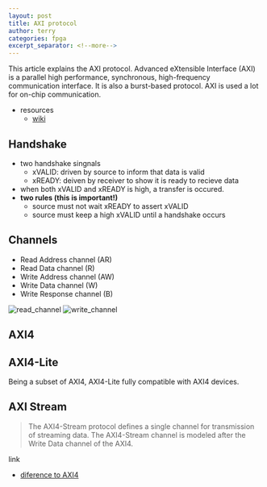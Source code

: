 ```yaml
---
layout: post
title: AXI protocol
author: terry
categories: fpga
excerpt_separator: <!--more-->
---
```


This article explains the AXI protocol. Advanced eXtensible Interface (AXI) is a parallel high performance, synchronous, high-frequency communication interface. It is also a burst-based protocol. AXI is used a lot for on-chip communication.
<!--more-->

* resources
  * [wiki](https://en.wikipedia.org/wiki/Advanced_eXtensible_Interface)

## Handshake

* two handshake singnals
  * xVALID: driven by source to inform that data is valid
  * xREADY: deiven by receiver to show it is ready to recieve data
* when both xVALID and xREADY is high, a transfer is occured.
* **two rules (this is important!)**
  * source must not wait xREADY to assert xVALID
  * source must keep a high xVALID until a handshake occurs

## Channels

* Read Address channel (AR)
* Read Data channel (R)
* Write Address channel (AW)
* Write Data channel (W)
* Write Response channel (B)

![read_channel](https://upload.wikimedia.org/wikipedia/commons/thumb/e/e1/AXI_read_channels.svg/885px-AXI_read_channels.svg.png)
![write_channel](https://upload.wikimedia.org/wikipedia/commons/thumb/3/34/AXI_write_channels.svg/591px-AXI_write_channels.svg.png)

## AXI4

## AXI4-Lite

Being a subset of AXI4, AXI4-Lite fully compatible with AXI4 devices.

## AXI Stream

> The AXI4-Stream protocol defines a single channel for transmission of streaming data. The AXI4-Stream channel is modeled after the Write Data channel of the AXI4.

link
* [diference to AXI4](https://developer.arm.com/documentation/ihi0051/a/Comparison-with-the-AXI4-Write-Data-Channel/Differences-to-the-AXI4-write-data-channel)

